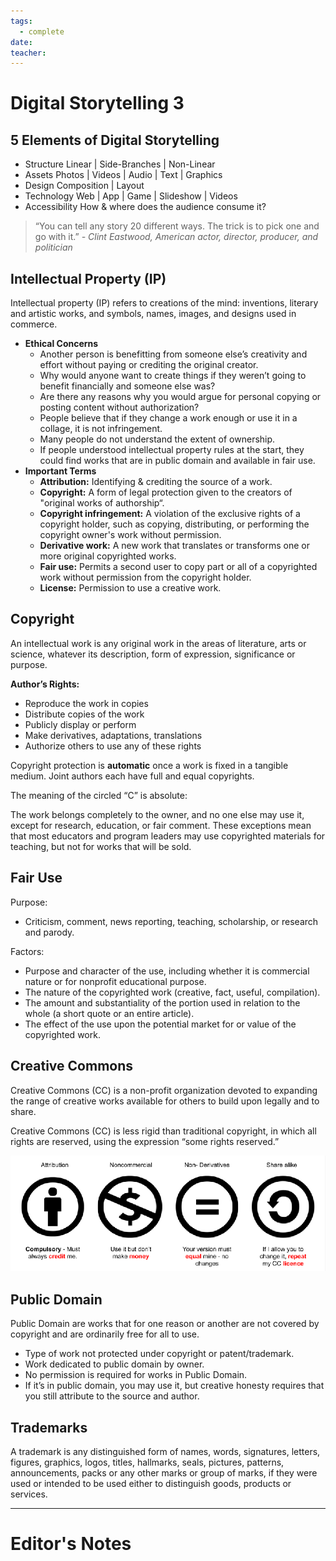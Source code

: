 ```yaml
---
tags:
  - complete
date: 
teacher:
---
```

# Digital Storytelling 3
## 5 Elements of Digital Storytelling
- Structure
	Linear | Side-Branches | Non-Linear
- Assets
	Photos | Videos | Audio | Text | Graphics
- Design
	Composition | Layout
- Technology
	Web | App | Game | Slideshow | Videos
- Accessibility
	How & where does the audience consume it?

> “You can tell any story 20 different ways. The trick is to pick one and go with it.”
> *- Clint Eastwood, American actor, director, producer, and politician*
## Intellectual Property (IP)
Intellectual property (IP) refers to creations of the mind: inventions, literary and artistic works, and symbols, names, images, and designs used in commerce.
- **Ethical Concerns**
	- Another person is benefitting from someone else’s creativity and effort without paying or crediting the original creator.
	- Why would anyone want to create things if they weren’t going to benefit financially and someone else was?
	- Are there any reasons why you would argue for personal copying or posting content without authorization?
	- People believe that if they change a work enough or use it in a collage, it is not infringement.
	- Many people do not understand  the extent of ownership.
	- If people understood intellectual property rules at the start, they could find works that are in public domain and available in fair use.
- **Important Terms**
	- **Attribution:** Identifying & crediting the source of a work.
	- **Copyright:** A form of legal protection given to the creators of "original works of authorship“.
	- **Copyright infringement:** A violation of the exclusive rights of a copyright holder, such as copying, distributing, or performing the copyright owner's work without permission.
	- **Derivative work:** A new work that translates or transforms one or more original copyrighted works.
	- **Fair use:** Permits a second user to copy part or all of a copyrighted work without permission from the copyright holder.
	- **License:** Permission to use a creative work.
## Copyright
An intellectual work is any original work in the areas of literature, arts or science, whatever its description, form of expression, significance or purpose.

**Author’s Rights:**
- Reproduce the work in copies
- Distribute copies of the work
- Publicly display or perform
- Make derivatives, adaptations, translations
- Authorize others to use any of these rights

Copyright protection is **automatic** once a work is fixed in a tangible medium. Joint authors each have full and equal copyrights.

The meaning of the circled “C” is absolute: 

The work belongs completely to the owner, and no one else may use it, except for research, education, or fair comment. These exceptions mean that most educators and program leaders may use copyrighted materials for teaching, but not for works that will be sold.
## Fair Use
Purpose:
- Criticism, comment, news reporting, teaching, scholarship, or research and parody.

Factors:
- Purpose and character of the use, including whether it is commercial nature or for nonprofit educational purpose.
- The nature of the copyrighted work (creative, fact, useful, compilation).
- The amount and substantiality of the portion used in relation to the whole (a short quote or an entire article).
- The effect of the use upon the potential market for or value of the copyrighted work.
## Creative Commons
Creative Commons (CC) is a non-profit organization devoted to expanding the range of creative works available for others to build upon legally and to share.

Creative Commons (CC) is less rigid than traditional copyright, in which all rights are reserved, using the expression “some rights reserved.”

![Picture1](../../../Media/Picture1.png)

## Public Domain
Public Domain are works that for one reason or another are not covered by copyright and are ordinarily free for all to use.
- Type of work not protected under copyright or patent/trademark.
- Work dedicated to public domain by owner.
- No permission is required for works in Public Domain.
- If it’s in public domain, you may use it, but creative honesty requires that you still attribute to the source and author.
## Trademarks
A trademark is any distinguished form of names, words, signatures, letters, figures, graphics, logos, titles, hallmarks, seals, pictures, patterns, announcements, packs or any other marks or group of marks, if they were used or intended to be used either to distinguish goods, products or services.

----------------------------------------------------------------
# Editor's Notes